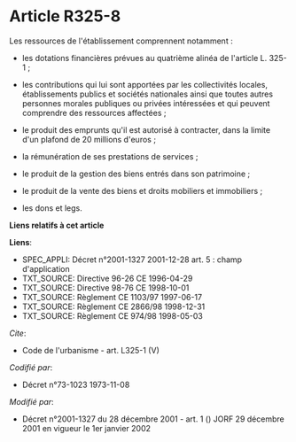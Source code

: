 # Article R325-8

Les ressources de l'établissement comprennent notamment :

- les dotations financières prévues au quatrième alinéa de l'article L. 325-1 ;

- les contributions qui lui sont apportées par les collectivités locales, établissements publics et sociétés nationales ainsi
que toutes autres personnes morales publiques ou privées intéressées et qui peuvent comprendre des ressources affectées ;

- le produit des emprunts qu'il est autorisé à contracter, dans la limite d'un plafond de 20 millions d'euros ;

- la rémunération de ses prestations de services ;

- le produit de la gestion des biens entrés dans son patrimoine ;

- le produit de la vente des biens et droits mobiliers et immobiliers ;

- les dons et legs.

**Liens relatifs à cet article**

**Liens**:

  - SPEC_APPLI: Décret n°2001-1327 2001-12-28 art. 5 : champ d'application
  - TXT_SOURCE: Directive 96-26 CE 1996-04-29
  - TXT_SOURCE: Directive 98-76 CE 1998-10-01
  - TXT_SOURCE: Règlement CE 1103/97 1997-06-17
  - TXT_SOURCE: Règlement CE 2866/98 1998-12-31
  - TXT_SOURCE: Règlement CE 974/98 1998-05-03

_Cite_:

  - Code de l'urbanisme - art. L325-1 (V)

_Codifié par_:

  - Décret n°73-1023 1973-11-08

_Modifié par_:

  - Décret n°2001-1327 du 28 décembre 2001 - art. 1 () JORF 29 décembre 2001 en vigueur le 1er janvier 2002
